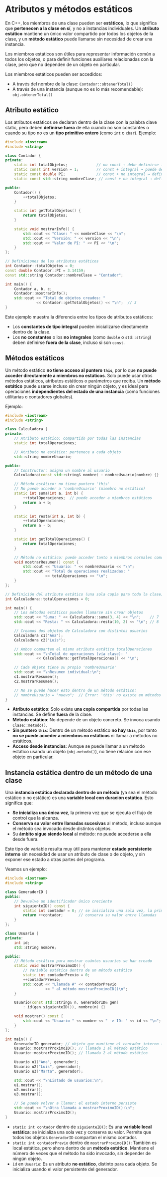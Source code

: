 # Atributos y métodos estáticos

En C++, los miembros de una clase pueden ser **estáticos**, lo que significa que **pertenecen a la clase en sí**, y no a instancias individuales. Un **atributo estático** mantiene un único valor compartido por todos los objetos de la clase, y un **método estático** puede llamarse sin necesidad de crear una instancia.

Los miembros estáticos son útiles para representar información común a todos los objetos, o para definir funciones auxiliares relacionadas con la clase, pero que no dependen de un objeto en particular.

Los miembros estáticos pueden ser accedidos:

* A través del nombre de la clase: `Contador::obtenerTotal()`
* A través de una instancia (aunque no es lo más recomendable): `obj.obtenerTotal()`

## Atributo estático

Los atributos estáticos se declaran dentro de la clase con la palabra clave static, pero deben **definirse fuera** de ella cuando no son constantes o cuando su tipo no es un **tipo primitivo entero** (como `int` o `char`). Ejemplo:

```cpp
#include <iostream>
#include <string>

class Contador {
private:
    static int totalObjetos;             // no const → debe definirse fuera
    static const int version = 1;        // const + integral → puede definirse aquí
    static const double PI;              // const + no integral → definir fuera
    static const std::string nombreClase; // const + no integral → definir fuera

public:
    Contador() {
        ++totalObjetos;
    }

    static int getTotalObjetos() {
        return totalObjetos;
    }

    static void mostrarInfo() {
        std::cout << "Clase: " << nombreClase << "\n";
        std::cout << "Versión: " << version << "\n";
        std::cout << "Valor de PI: " << PI << "\n";
    }
};

// Definiciones de los atributos estáticos
int Contador::totalObjetos = 0;
const double Contador::PI = 3.14159;
const std::string Contador::nombreClase = "Contador";

int main() {
    Contador a, b, c;
    Contador::mostrarInfo();
    std::cout << "Total de objetos creados: "
              << Contador::getTotalObjetos() << "\n";  // 3
}
```
Este ejemplo muestra la diferencia entre los tipos de atributos estáticos:

* Los **constantes de tipo integral** pueden inicializarse directamente dentro de la clase.
* Los **no constantes** o los **no integrales** (como `double` o `std::string`) deben definirse **fuera de la clase**, incluso si son `const`.


## Métodos estáticos

Un método estático **no tiene acceso al puntero `this`**, por lo que **no puede acceder directamente a miembros no estáticos**. Solo puede usar otros métodos estáticos, atributos estáticos o parámetros que reciba.
Un **método estático** puede usarse incluso sin crear ningún objeto, y es ideal para operaciones **independientes del estado de una instancia** (como funciones utilitarias o contadores globales).


Ejemplo:

```cpp
#include <iostream>
#include <string>

class Calculadora {
private:
    // Atributo estático: compartido por todas las instancias
    static int totalOperaciones;

    // Atributo no estático: pertenece a cada objeto
    std::string nombreUsuario;

public:
    // Constructor: asigna un nombre al usuario
    Calculadora(const std::string& nombre) : nombreUsuario(nombre) {}

    // Método estático: no tiene puntero 'this'
    // No puede acceder a 'nombreUsuario' (miembro no estático)
    static int suma(int a, int b) {
        ++totalOperaciones;  // puede acceder a miembros estáticos
        return a + b;
    }

    static int resta(int a, int b) {
        ++totalOperaciones;
        return a - b;
    }

    static int getTotalOperaciones() {
        return totalOperaciones;
    }

    // Método no estático: puede acceder tanto a miembros normales como estáticos
    void mostrarResumen() const {
        std::cout << "Usuario: " << nombreUsuario << "\n";
        std::cout << "Total de operaciones realizadas: "
                  << totalOperaciones << "\n";
    }
};

// Definición del atributo estático (una sola copia para toda la clase)
int Calculadora::totalOperaciones = 0;

int main() {
    // Los métodos estáticos pueden llamarse sin crear objetos
    std::cout << "Suma: " << Calculadora::suma(3, 4) << "\n";    // 7
    std::cout << "Resta: " << Calculadora::resta(10, 2) << "\n"; // 8

    // Creamos dos objetos de Calculadora con distintos usuarios
    Calculadora c1("Ana");
    Calculadora c2("Luis");

    // Ambos comparten el mismo atributo estático totalOperaciones
    std::cout << "\nTotal de operaciones (vía clase): "
              << Calculadora::getTotalOperaciones() << "\n";

    // Cada objeto tiene su propio 'nombreUsuario'
    std::cout << "\nResumen individual:\n";
    c1.mostrarResumen();
    c2.mostrarResumen();

    // No se puede hacer esto dentro de un método estático:
    // nombreUsuario = "nuevo";  // Error: 'this' no existe en métodos estáticos
}
```
* **Atributo estático**: Solo existe **una copia compartida** por todas las instancias. Se define **fuera** de la clase.
* **Método estático**: No depende de un objeto concreto. Se invoca usando `Clase::metodo()`.
* **Sin puntero `this`**: Dentro de un método estático **no hay `this`**, por tanto **no se puede acceder a miembros no estáticos** ni llamar a métodos no estáticos.
* **Acceso desde instancias**: Aunque se puede llamar a un método estático usando un objeto (`obj.metodo()`), no tiene relación con ese objeto en particular.

## Instancia estática dentro de un método de una clase

Una **instancia estática declarada dentro de un método** (ya sea el método estático o no estático) es una **variable local con duración estática**.
Esto significa que:

* **Se inicializa una única vez**, la primera vez que se ejecuta el flujo de control que la alcanza.
* **Conserva su valor entre llamadas sucesivas** al método, incluso aunque el método sea invocado desde distintos objetos.
* Su **ámbito sigue siendo local** al método: no puede accederse a ella desde fuera.

Este tipo de variable resulta muy útil para mantener **estado persistente interno** sin necesidad de usar un atributo de clase o de objeto, y sin exponer ese estado a otras partes del programa.

Veamos un ejemplo:

```cpp
#include <iostream>
#include <string>

class GeneradorID {
public:
    // Devuelve un identificador único creciente
    int siguienteID() const {
        static int contador = 0; // se inicializa una sola vez, la primera vez que se llama
        return ++contador;       // conserva su valor entre llamadas
    }
};

class Usuario {
private:
    int id;
    std::string nombre;

public:
    // Método estático para mostrar cuántos usuarios se han creado
    static void mostrarProximoID() {
        // Variable estática dentro de un método estático
        static int contadorPrevio = 0;
        ++contadorPrevio;
        std::cout << "Llamada #" << contadorPrevio
                  << " al método mostrarProximoID()\n";
    }

    Usuario(const std::string& n, GeneradorID& gen)
        : id(gen.siguienteID()), nombre(n) {}

    void mostrar() const {
        std::cout << "Usuario " << nombre << " -> ID: " << id << "\n";
    }
};

int main() {
    GeneradorID generador; // objeto que mantiene el contador interno (vía variable estática)
    Usuario::mostrarProximoID(); // llamada 1 al método estático
    Usuario::mostrarProximoID(); // llamada 2 al método estático

    Usuario u1("Ana", generador);
    Usuario u2("Luis", generador);
    Usuario u3("Marta", generador);

    std::cout << "\nListado de usuarios:\n";
    u1.mostrar();
    u2.mostrar();
    u3.mostrar();

    // Se puede volver a llamar: el estado interno persiste
    std::cout << "\nOtra llamada a mostrarProximoID():\n";
    Usuario::mostrarProximoID();
}
```

* `static int contador` dentro de `siguienteID()`: Es una **variable local estática**: se inicializa una sola vez y conserva su valor. Permite que todos los objetos `GeneradorID` compartan el mismo contador.
* `static int contadorPrevio` dentro de `mostrarProximoID()`: También es local estática, pero ahora dentro de un **método estático**. Mantiene el número de veces que el método ha sido invocado, sin depender de ningún objeto.
* `id` en `Usuario`: Es un atributo **no estático**, distinto para cada objeto. Se inicializa usando el valor persistente del generador.

